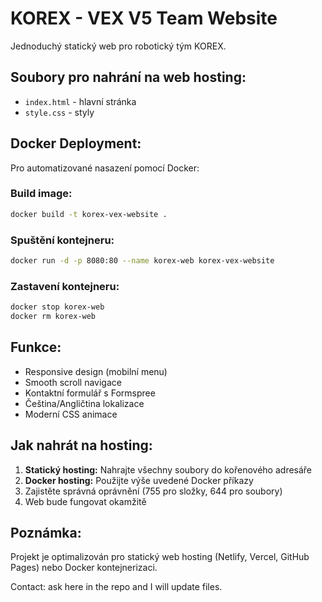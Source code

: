 # KOREX - VEX V5 Team Website

Jednoduchý statický web pro robotický tým KOREX.

## Soubory pro nahrání na web hosting:
- `index.html` - hlavní stránka
- `style.css` - styly

## Docker Deployment:
Pro automatizované nasazení pomocí Docker:

### Build image:
```bash
docker build -t korex-vex-website .
```

### Spuštění kontejneru:
```bash
docker run -d -p 8080:80 --name korex-web korex-vex-website
```

### Zastavení kontejneru:
```bash
docker stop korex-web
docker rm korex-web
```

## Funkce:
- Responsive design (mobilní menu)
- Smooth scroll navigace
- Kontaktní formulář s Formspree
- Čeština/Angličtina lokalizace
- Moderní CSS animace

## Jak nahrát na hosting:
1. **Statický hosting:** Nahrajte všechny soubory do kořenového adresáře
2. **Docker hosting:** Použijte výše uvedené Docker příkazy
3. Zajistěte správná oprávnění (755 pro složky, 644 pro soubory)
4. Web bude fungovat okamžitě

## Poznámka:
Projekt je optimalizován pro statický web hosting (Netlify, Vercel, GitHub Pages) nebo Docker kontejnerizaci.

Contact: ask here in the repo and I will update files.
